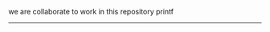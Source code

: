 we are collaborate to work in this repository printf
***************************************************

